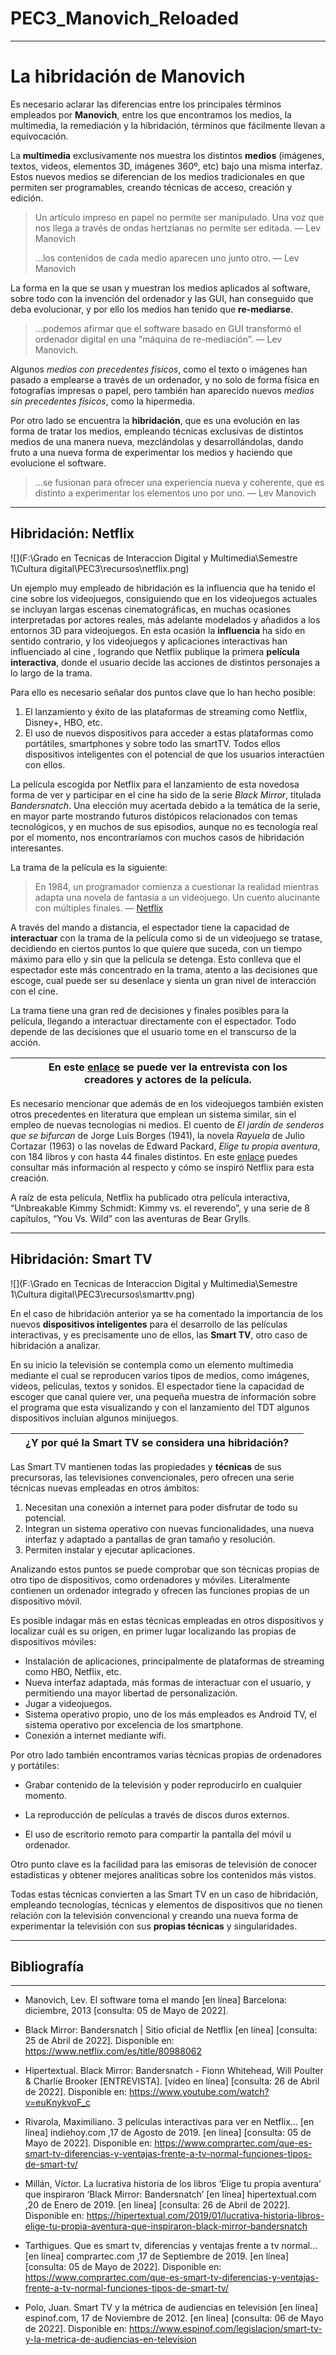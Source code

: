 # PEC3_Manovich_Reloaded

___



# La hibridación de Manovich

Es necesario aclarar las diferencias entre los principales términos empleados por **Manovich**, entre los que encontramos los medios, la multimedia, la remediación y la hibridación, términos que fácilmente llevan a equivocación. 

La **multimedia** exclusivamente nos muestra los distintos **medios** (imágenes, textos, videos, elementos 3D, imágenes 360º, etc) bajo una misma interfaz. Estos nuevos medios se diferencian de los medios tradicionales en que permiten ser programables, creando técnicas de acceso, creación y edición.


>Un artículo impreso en papel no permite ser manipulado. Una voz que nos llega a través de ondas hertzianas no permite ser editada. — Lev Manovich
>
>…los contenidos de cada medio aparecen uno junto otro. — Lev Manovich

La forma en la que se usan y muestran los medios aplicados al software, sobre todo con la invención del ordenador y las GUI, han conseguido que deba evolucionar, y por ello los medios han tenido que **re-mediarse**. 

>…podemos afirmar que el software basado en GUI transformó el ordenador digital en una “máquina de re-mediación”. — Lev Manovich.

Algunos *medios con precedentes físicos*, como el texto o imágenes han pasado a emplearse a través de un ordenador, y no solo de forma física en fotografías impresas o papel, pero también han aparecido nuevos *medios sin precedentes físicos*, como la hipermedia.

Por otro lado se encuentra la **hibridación**, que es una evolución en las forma de tratar los medios, empleando técnicas exclusivas de distintos medios de una manera nueva, mezclándolas y desarrollándolas, dando fruto a una nueva forma de experimentar los medios y haciendo que evolucione el software.  

>…se fusionan para ofrecer una experiencia nueva y coherente, que es distinto a experimentar los elementos uno por uno. — Lev Manovich

___



## Hibridación: Netflix

![](F:\Grado en Tecnicas de Interaccion Digital y Multimedia\Semestre 1\Cultura digital\PEC3\recursos\netflix.png)

Un ejemplo muy empleado de hibridación es la influencia que ha tenido el cine sobre los videojuegos, consiguiendo que en los videojuegos actuales se incluyan largas escenas cinematográficas, en muchas ocasiones interpretadas por actores reales, más adelante modelados y añadidos a los  entornos 3D para videojuegos. En esta ocasión la **influencia** ha sido en sentido contrario, y los videojuegos y aplicaciones interactivas han influenciado al cine , logrando que Netflix publique la primera **película interactiva**, donde el usuario decide las acciones de distintos personajes a lo largo de la trama.

Para ello es necesario señalar dos puntos clave que lo han hecho posible:

1. El lanzamiento y éxito de las plataformas de streaming como Netflix,  Disney+, HBO, etc.
2. El uso de nuevos dispositivos para acceder a estas plataformas como portátiles, smartphones y sobre todo las smartTV. Todos ellos dispositivos inteligentes con el potencial de que los usuarios interactúen con ellos.



La película escogida por Netflix para el lanzamiento de esta novedosa forma de ver y participar en el cine ha sido de la serie *Black Mirror*, titulada *Bandersnatch*. Una elección muy acertada debido a la temática de la serie, en mayor parte mostrando futuros distópicos relacionados con temas tecnológicos, y en muchos de sus episodios, aunque no es tecnología real por el momento, nos encontraríamos con muchos casos de hibridación interesantes.



La trama de la película es la siguiente:

> En 1984, un programador comienza a cuestionar la realidad mientras  adapta una novela de fantasía a un videojuego. Un cuento alucinante con  múltiples finales. — [Netflix](https://www.netflix.com/es/title/80988062)



A través del mando a distancia, el espectador tiene la capacidad de **interactuar** con la trama de la película como si de un videojuego se tratase, decidiendo en ciertos puntos lo que quiere que suceda, con un tiempo máximo para ello y sin que la película se detenga. Esto conlleva que el espectador este más concentrado en la trama,  atento a las decisiones que escoge,  cual puede ser su desenlace y sienta un gran nivel de interacción con el cine.

La trama tiene una gran red de decisiones y finales posibles para la película, llegando a interactuar directamente con el espectador. Todo depende de las decisiones que el usuario tome en el transcurso de la acción.



|      | En este [enlace](https://www.youtube.com/watch?v=euKnykvoF_c) se puede ver la entrevista con los creadores y actores de la película. |      |
| ---- | :----------------------------------------------------------: | ---- |



Es necesario mencionar que además de en los videojuegos también existen otros precedentes en literatura que emplean un sistema similar, sin el empleo de nuevas tecnologías ni medios. El cuento de  *El jardín de senderos que se bifurcan* de Jorge Luis Borges (1941), la novela *Rayuela* de Julio Cortazar (1963) o las novelas de Edward Packard, *Elige tu propia aventura*, con 184 libros y con hasta 44 finales distintos. En este [enlace](https://hipertextual.com/2019/01/lucrativa-historia-libros-elige-tu-propia-aventura-que-inspiraron-black-mirror-bandersnatch) puedes consultar más información al respecto y cómo se inspiró Netflix para esta creación.

A raíz de esta película, Netflix ha publicado otra película interactiva, “Unbreakable Kimmy Schmidt: Kimmy vs. el reverendo”, y una serie de 8 capítulos, “You Vs. Wild” con las aventuras de Bear Grylls.


___



## Hibridación: Smart TV

![](F:\Grado en Tecnicas de Interaccion Digital y Multimedia\Semestre 1\Cultura digital\PEC3\recursos\smarttv.png)


En el caso de hibridación anterior ya se ha comentado la importancia de los nuevos **dispositivos inteligentes** para el desarrollo de las películas interactivas, y es precisamente uno de ellos, las **Smart TV**, otro caso de hibridación a analizar.

En su inicio la televisión se contempla como un elemento multimedia mediante el cual se reproducen varios tipos de medios, como imágenes, videos, películas, textos y sonidos. El espectador tiene la capacidad de escoger que canal quiere ver, una pequeña muestra de información sobre el programa que esta visualizando y con el lanzamiento del TDT algunos dispositivos incluían algunos minijuegos.



|      | ¿Y por qué la Smart TV se considera una hibridación? |      |
| ---- | :--------------------------------------------------: | ---- |

Las Smart TV mantienen todas las propiedades y **técnicas** de sus precursoras, las televisiones convencionales, pero ofrecen una serie técnicas nuevas empleadas en otros ámbitos:

1. Necesitan una conexión a internet para poder disfrutar de todo su potencial.
2. Integran un sistema operativo con nuevas funcionalidades, una nueva interfaz y adaptado a pantallas de gran tamaño y resolución.
3. Permiten instalar y ejecutar aplicaciones.



Analizando estos puntos se puede comprobar que son técnicas propias de otro tipo de dispositivos, como ordenadores y móviles. Literalmente contienen un ordenador integrado y ofrecen las funciones propias de un dispositivo móvil.

Es posible indagar más en estas técnicas empleadas en otros dispositivos y localizar cuál es su origen, en primer lugar localizando las propias de dispositivos móviles:

- Instalación de aplicaciones, principalmente de plataformas de streaming como HBO, Netflix, etc.
- Nueva interfaz adaptada, más formas de interactuar con el usuario,  y permitiendo una mayor libertad de personalización.
- Jugar a videojuegos.
- Sistema operativo  propio, uno de los más empleados es Android TV, el sistema operativo por excelencia de los smartphone.
- Conexión a internet mediante wifi.

 

Por otro lado también encontramos varias técnicas propias de ordenadores y portátiles:

- Grabar contenido de la televisión y poder reproducirlo en cualquier momento.

- La reproducción de películas a través de discos duros externos.

- El uso de escritorio remoto para compartir la pantalla del móvil u ordenador.

  

Otro punto clave es la facilidad para las emisoras de televisión de conocer estadísticas y obtener mejores analíticas sobre los contenidos más vistos.

 

Todas estas técnicas convierten a las Smart TV en un caso de hibridación, empleando tecnologías, técnicas y elementos de dispositivos que no tienen relación con la televisión convencional y creando una nueva forma de experimentar la televisión con sus **propias técnicas** y singularidades.
___



## Bibliografía

___

- Manovich, Lev. El software toma el mando [en línea] Barcelona: diciembre, 2013 [consulta: 05 de Mayo de 2022]. 



- Black Mirror: Bandersnatch | Sitio oficial de Netflix [en línea] [consulta: 25 de Abril de 2022]. Disponible en:  https://www.netflix.com/es/title/80988062



- Hipertextual. Black Mirror: Bandersnatch - Fionn Whitehead, Will Poulter & Charlie Brooker [ENTREVISTA].  [vídeo en línea] [consulta: 26 de Abril de 2022]. Disponible en: https://www.youtube.com/watch?v=euKnykvoF_c



- Rivarola, Maximiliano. 3 películas interactivas para ver en Netflix… [en línea] indiehoy.com ,17 de Agosto de 2019. [en línea] [consulta: 05 de Mayo de 2022]. Disponible en: https://www.comprartec.com/que-es-smart-tv-diferencias-y-ventajas-frente-a-tv-normal-funciones-tipos-de-smart-tv/



- Millán, Víctor. La lucrativa historia de los libros ‘Elige tu propia aventura’ que inspiraron ‘Black Mirror: Bandersnatch’  [en línea] hipertextual.com ,20 de Enero de 2019. [en línea] [consulta: 26 de Abril de 2022]. Disponible en: https://hipertextual.com/2019/01/lucrativa-historia-libros-elige-tu-propia-aventura-que-inspiraron-black-mirror-bandersnatch



- Tarthigues. Que es smart tv, diferencias y ventajas frente a tv normal… [en línea] comprartec.com ,17 de Septiembre de 2019. [en línea] [consulta: 05 de Mayo de 2022]. Disponible en: https://www.comprartec.com/que-es-smart-tv-diferencias-y-ventajas-frente-a-tv-normal-funciones-tipos-de-smart-tv/



- Polo, Juan. Smart TV y la métrica de audiencias en televisión  [en línea] espinof.com, 17 de Noviembre de 2012. [en línea] [consulta: 06 de Mayo de 2022]. Disponible en: https://www.espinof.com/legislacion/smart-tv-y-la-metrica-de-audiencias-en-television
